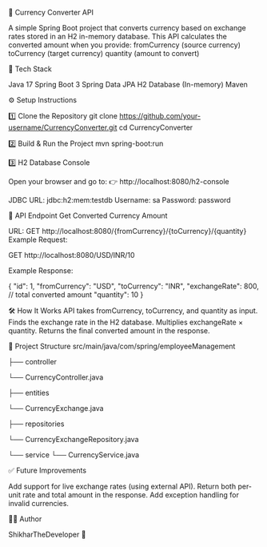💱 Currency Converter API

A simple Spring Boot project that converts currency based on exchange rates stored in an H2 in-memory database.
This API calculates the converted amount when you provide:
fromCurrency (source currency)
toCurrency (target currency)
quantity (amount to convert)

🚀 Tech Stack

Java 17
Spring Boot 3
Spring Data JPA
H2 Database (In-memory)
Maven

⚙️ Setup Instructions

1️⃣ Clone the Repository
git clone https://github.com/your-username/CurrencyConverter.git
cd CurrencyConverter

2️⃣ Build & Run the Project
mvn spring-boot:run

3️⃣ H2 Database Console

Open your browser and go to:
👉 http://localhost:8080/h2-console

JDBC URL: jdbc:h2:mem:testdb
Username: sa
Password: password

📌 API Endpoint
Get Converted Currency Amount

URL:
GET http://localhost:8080/{fromCurrency}/{toCurrency}/{quantity}
Example Request:

GET http://localhost:8080/USD/INR/10

Example Response:

{
  "id": 1,
  "fromCurrency": "USD",
  "toCurrency": "INR",
  "exchangeRate": 800,   // total converted amount
  "quantity": 10
}

🛠 How It Works
API takes fromCurrency, toCurrency, and quantity as input.
Finds the exchange rate in the H2 database.
Multiplies exchangeRate × quantity.
Returns the final converted amount in the response.

📂 Project Structure
src/main/java/com/spring/employeeManagement

 ├── controller
 
   └── CurrencyController.java
 
 ├── entities
 
   └── CurrencyExchange.java
 
 ├── repositories
 
   └── CurrencyExchangeRepository.java
 
 └── service
   └── CurrencyService.java

✅ Future Improvements

Add support for live exchange rates (using external API).
Return both per-unit rate and total amount in the response.
Add exception handling for invalid currencies.

👨‍💻 Author

ShikharTheDeveloper 🚀


